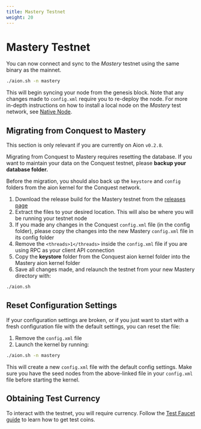 ```yaml
---
title: Mastery Testnet
weight: 20
---
```


# Mastery Testnet

You can now connect and sync to the _Mastery_ testnet using the same binary as the mainnet.

```bash
./aion.sh -n mastery
```

This will begin syncing your node from the genesis block. Note that any changes made to `config.xml` require you to re-deploy the node. For more in-depth instructions on how to install a local node on the _Mastery_ test network, see [Native Node](/aion-node/native-node).

## Migrating from Conquest to Mastery

This section is only relevant if you are currently on Aion `v0.2.8`.

Migrating from Conquest to Mastery requires resetting the database. If you want to maintain your data on the Conquest testnet, please **backup your database folder.**

Before the migration, you should also back up the `keystore` and `config` folders from the aion kernel for the Conquest network.

1. Download the release build for the Mastery testnet from the [releases page](https://github.com/aionnetwork/aion/releases/tag/v0.3.0.q)
2. Extract the files to your desired location. This will also be where you will be running your testnet node
3. If you made any changes in the Conquest `config.xml` file (in the config folder), please copy the changes into the new Mastery `config.xml` file in its config folder
4. Remove the `<threads>1</threads>` inside the `config.xml` file if you are using RPC as your client API connection
5. Copy the **keystore** folder from the Conquest aion kernel folder into the Mastery aion kernel folder
6. Save all changes made, and relaunch the testnet from your new Mastery directory with:

```bash
./aion.sh
```

## Reset Configuration Settings

If your configuration settings are broken, or if you just want to start with a fresh configuration file with the default settings, you can reset the file:

1. Remove the `config.xml` file
2. Launch the kernel by running:

```bash
./aion.sh -n mastery
```

This will create a new `config.xml` file with the default config settings. Make sure you have the seed nodes from the above-linked file in your `config.xml` file before starting the kernel.

## Obtaining Test Currency

To interact with the testnet, you will require currency. Follow the [Test Faucet guide](/en/tokens/get-test-coins/) to learn how to get test coins.